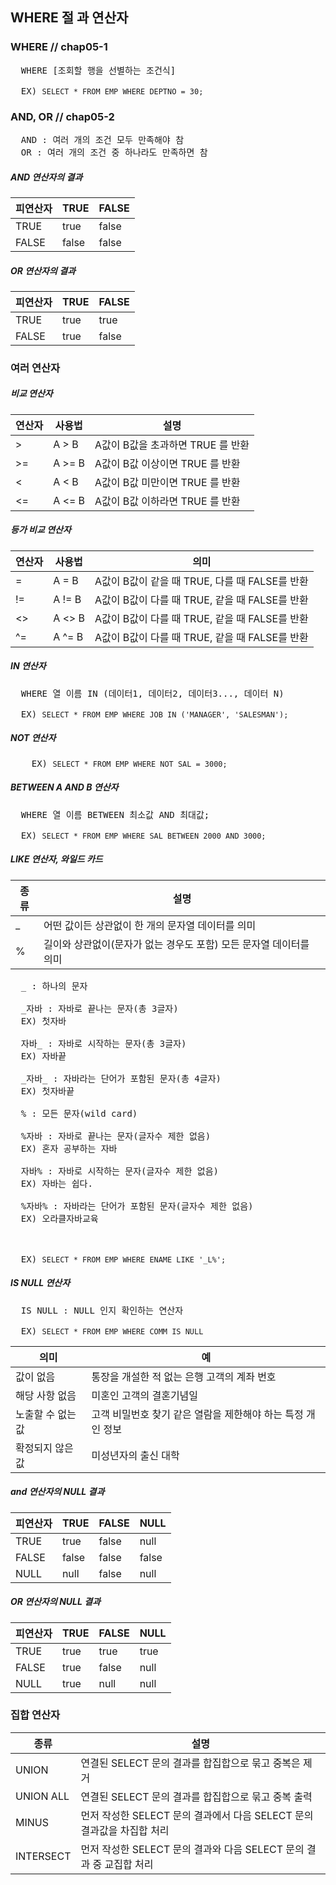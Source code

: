 ## WHERE 절 과 연산자

### WHERE       // chap05-1
<pre>
  WHERE [조회할 행을 선별하는 조건식]

  EX) <code>SELECT * FROM EMP WHERE DEPTNO = 30;</code>
</pre>

### AND, OR     // chap05-2
<pre>
  AND : 여러 개의 조건 모두 만족해야 참
  OR : 여러 개의 조건 중 하나라도 만족하면 참
</pre>
##### AND 연산자의 결과
| 피연산자 | TRUE | FALSE |
| --------| ----- |------ |
| TRUE | true | false |
| FALSE | false | false |


##### OR 연산자의 결과
| 피연산자 | TRUE | FALSE |
| --------| ----- |------ |
| TRUE | true | true |
| FALSE | true | false |

### 여러 연산자

##### 비교 연산자
| 연산자 | 사용법 | 설명 |
| ----- | ------ | ----- |
| > | A > B | A값이 B값을 초과하면 TRUE 를 반환|
| >= | A >= B | A값이 B값 이상이면 TRUE 를 반환 |
| < | A < B | A값이 B값 미만이면 TRUE 를 반환 |
| <= | A <= B| A값이 B값 이하라면 TRUE 를 반환|

##### 등가 비교 연산자
| 연산자 | 사용법 | 의미 |
| ----- | ------ | ----- |
| = | A = B | A값이 B값이 같을 때 TRUE, 다를 때 FALSE를 반환|
| != | A != B | A값이 B값이 다를 때 TRUE, 같을 때 FALSE를 반환 |
| <> | A <> B | A값이 B값이 다를 때 TRUE, 같을 때 FALSE를 반환 |
| ^= | A ^= B| A값이 B값이 다를 때 TRUE, 같을 때 FALSE를 반환 |

##### IN 연산자
<pre>
  WHERE 열 이름 IN (데이터1, 데이터2, 데이터3..., 데이터 N)

  EX) <code>SELECT * FROM EMP WHERE JOB IN ('MANAGER', 'SALESMAN');</code>
</pre>

##### NOT 연산자
<pre>
    EX) <code>SELECT * FROM EMP WHERE NOT SAL = 3000;</code>
</pre>

##### BETWEEN A AND B 연산자
<pre>
  WHERE 열 이름 BETWEEN 최소값 AND 최대값;

  EX) <code>SELECT * FROM EMP WHERE SAL BETWEEN 2000 AND 3000;</code>
</pre>

##### LIKE 연산자, 와일드 카드
| 종류 | 설명 |
| ---- | ---- |
| _ | 어떤 값이든 상관없이 한 개의 문자열 데이터를 의미 |
| % | 길이와 상관없이(문자가 없는 경우도 포함) 모든 문자열 데이터를 의미 |

<pre>
  _ : 하나의 문자
  
  _자바 : 자바로 끝나는 문자(총 3글자)
  EX) 첫자바
  
  자바_ : 자바로 시작하는 문자(총 3글자)
  EX) 자바끝
  
  _자바_ : 자바라는 단어가 포함된 문자(총 4글자)
  EX) 첫자바끝
  
  % : 모든 문자(wild card)
  
  %자바 : 자바로 끝나는 문자(글자수 제한 없음)
  EX) 혼자 공부하는 자바
  
  자바% : 자바로 시작하는 문자(글자수 제한 없음)
  EX) 자바는 쉽다.
  
  %자바% : 자바라는 단어가 포함된 문자(글자수 제한 없음)
  EX) 오라클자바교육


  
  EX) <code>SELECT * FROM EMP WHERE ENAME LIKE '_L%';</code>
</pre>

##### IS NULL 연산자
<pre>
  IS NULL : NULL 인지 확인하는 연산자

  EX) <code>SELECT * FROM EMP WHERE COMM IS NULL</code>
</pre>

| 의미 | 예 |
| --- | --- |
| 값이 없음 | 통장을 개설한 적 없는 은행 고객의 계좌 번호 |
| 해당 사항 없음 | 미혼인 고객의 결혼기념일 |
| 노출할 수 없는 값 | 고객 비밀번호 찾기 같은 열람을 제한해야 하는 특정 개인 정보 |
| 확정되지 않은 값 | 미성년자의 출신 대학 |

##### and 연산자의 NULL 결과
| 피연산자 | TRUE | FALSE | NULL |
| --------| ----- |------ | ---- |
| TRUE | true | false | null |
| FALSE | false | false | false |
| NULL | null | false | null |


##### OR 연산자의 NULL 결과
| 피연산자 | TRUE | FALSE | NULL |
| --------| ----- |------ | ---- |
| TRUE | true | true | true |
| FALSE | true | false | null |
| NULL | true | null | null |


### 집합 연산자
| 종류 | 설명 |
| --- | --- |
| UNION | 연결된 SELECT 문의 결과를 합집합으로 묶고 중복은 제거 |
| UNION ALL | 연결된 SELECT 문의 결과를 합집합으로 묶고 중복 출력 |
| MINUS | 먼저 작성한 SELECT 문의 결과에서 다음 SELECT 문의 결과값을 차집합 처리 |
| INTERSECT | 먼저 작성한 SELECT 문의 결과와 다음 SELECT 문의 결과 중 교집합 처리 |
